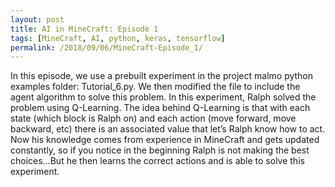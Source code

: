```yaml
---
layout: post
title: AI in MineCraft: Episode 1
tags: [MineCraft, AI, python, keras, tensorflow]
permalink: /2018/09/06/MineCraft-Episode_1/
---
```



In this episode, we use a prebuilt experiment in the project malmo python examples folder: Tutorial_6.py. We then modified the file to include the agent algorithm to solve this problem. In this experiment, Ralph solved the problem using Q-Learning. The idea behind Q-Learning is that with each state (which block is Ralph on) and each action (move forward, move backward, etc) there is an associated value that let’s Ralph know how to act. Now his knowledge comes from experience in MineCraft and gets updated constantly, so if you notice in the beginning Ralph is not making the best choices…But he then learns the correct actions and is able to solve this experiment.
